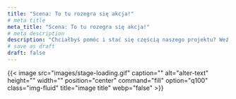 ```yaml
---
title: "Scena: To tu rozegra się akcja!"
# meta title
meta_title: "Scena: To tu rozegra się akcja!"
# meta description
description: "Chciałbyś pomóc i stać się częścią naszego projektu? Weź udział w naszym wyzwaniu."
# save as draft
draft: false
---
```

{{< image src="images/stage-loading.gif" caption="" alt="alter-text" height="" width="" position="center" command="fill" option="q100" class="img-fluid" title="image title"  webp="false" >}}